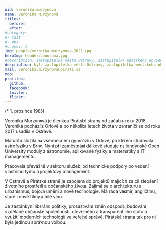 ```yaml
---
uid: veronika.murzynova
name: Veronika Murzynová
titles:
  before:
  after:
#category:
#- zast
#- pks
#ordpks: 3
img: people/veronika-murzynova-2021.jpg
heroImg: header/panorama.jpg
#description: zastupitelka města Ostravy, zastupitelka městského obvodu Poruba
description: byla zastupitelka města Ostravy, zastupitelka městského obvodu Poruba (2018-2022)
mail: veronika.murzynova@pirati.cz
mob:			  
profiles:
  github:       
  facebook:     
  twitter: 		  
  flickr:
---
```


(* 1. prosince 1985)

Veronika Murzynová je členkou Pirátské strany od začátku roku 2018. Veronika pochází z Orlové a po několika letech života v zahraničí se od roku 2017 usadila v Ostravě.

Maturitu složila na všeobecném gymnáziu v Orlové, po kterém studovala astrofyziku v Brně. Nyní při zaměstnání dálkově studuje na londýnské Open University moduly z astronomie, aplikované fyziky a matematiky a IT managementu.

Pracovala převážně v sektoru služeb, od technické podpory po vedení vlastního týmu a projektový management.

V Ostravě a Pirátské straně je zapojena do projektů majících za cíl zlepšení životního prostředí a občanského života. Zajímá se o architekturu a urbanismus, bojová umění a nové technologie. Má ráda vesmír, angličtinu, staré i nové filmy a bílé víno.

Je zastánkyní liberální politiky, prosazování změn odspoda, budování vzdělané občanské společnosti, otevřeného a transparentního státu a využití moderních technologií ve veřejné správě. Pirátská strana tak pro ni byla jedinou správnou volbou.
